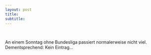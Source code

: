 ```yaml
---
layout: post
title:   
subtitle:  
---
```


 

An einem Sonntag ohne Bundesliga passiert normalerweise nicht viel. Dementsprechend: Kein Eintrag...
